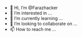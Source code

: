 - 👋 Hi, I’m @Farazhacker
- 👀 I’m interested in ...
- 🌱 I’m currently learning ...
- 💞️ I’m looking to collaborate on ...
- 📫 How to reach me ...

<!---
Farazhacker/Farazhacker is a ✨ special ✨ repository because its `README.md` (this file) appears on your GitHub profile.
You can click the Preview link to take a look at your changes.
--->
